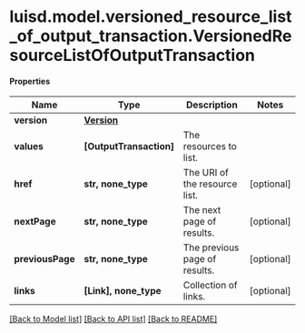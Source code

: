 # luisd.model.versioned_resource_list_of_output_transaction.VersionedResourceListOfOutputTransaction

#### Properties
Name | Type | Description | Notes
------------ | ------------- | ------------- | -------------
**version** | [**Version**](Version.md) |  | 
**values** | **[OutputTransaction]** | The resources to list. | 
**href** | **str, none_type** | The URI of the resource list. | [optional] 
**nextPage** | **str, none_type** | The next page of results. | [optional] 
**previousPage** | **str, none_type** | The previous page of results. | [optional] 
**links** | **[Link], none_type** | Collection of links. | [optional] 

[[Back to Model list]](../../README.md#documentation-for-models) [[Back to API list]](../../README.md#documentation-for-api-endpoints) [[Back to README]](../../README.md)

